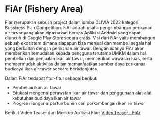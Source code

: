 # FiAr (Fishery Area)
Fiar	merupakan	sebuah project dalam lomba OLIVIA 2022 kategori Bussiness Plan Competition. FiAr adalah usaha pengembangan perikanan air tawar yang akan dipasarkan berupa Aplikasi Android yang dapat diunduh di Google Play Store secara gratis. Visi dari FiAr yaitu membangun sebuah ekosistem dimana siapapun bisa menjual dan membeli segala hal yang berkaitan dengan perikanan air tawar. Dengan adanya FiAr akan memberikan kemudahan kepada pengguna terutama UMKM dalam hal pembelian dan penjualan ikan air tawar, memberikan wawasan luas, serta mempermudah aktivitas dalam memanfaatkan sumber daya perikanan budidaya ikan air tawar secaara berkelanjutan. 

Dalam FiAr terdapat fitur-fitur sebagai berikut:
- Pembelian ikan air tawar
- Edukasi mengenai perawatan ikan air tawar dan penggunaan alat-alat kebutuhan budidaya ikan air tawar
- Progres mengenai pertumbuhan dan perkembangan ikan air tawar 

Berikut Video Teaser dari Mockup Aplikasi FiAr:
[Video Teaser - FiAr](https://drive.google.com/file/d/1huWwLd2TpwZnaSF4TFKLv8nPP5Lmr2q1/view?usp=sharing)
